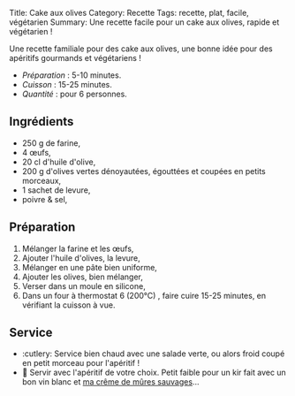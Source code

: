 Title: Cake aux olives
Category: Recette
Tags: recette, plat, facile, végétarien
Summary: Une recette facile pour un cake aux olives, rapide et végétarien !

Une recette familiale pour des cake aux olives, une bonne idée pour des apéritifs gourmands et végétariens !

- *Préparation* : 5-10 minutes.
- *Cuisson* : 15-25 minutes.
- *Quantité* : pour 6 personnes.

## Ingrédients
- 250 g de farine,
- 4 œufs,
- 20 cl d'huile d'olive,
- 200 g d'olives vertes dénoyautées, égouttées et coupées en petits morceaux,
- 1 sachet de levure,
- poivre & sel,

## Préparation
1. Mélanger la farine et les œufs,
2. Ajouter l'huile d'olives, la levure,
3. Mélanger en une pâte bien uniforme,
4. Ajouter les olives, bien mélanger,
5. Verser dans un moule en silicone,
6. Dans un four à thermostat 6 (200°C) <i class="fa fa-thermometer-full" aria-hidden="true"></i>, faire cuire 15-25 minutes, en vérifiant la cuisson à vue.

<!-- [![cake-aux-olives-1.jpg]({static}images/cake-aux-olives-1.jpg){width=60%}]({static}images/cake-aux-olives-1.jpg) -->

## Service
- :cutlery: Service bien chaud avec une salade verte, ou alors froid coupé en petit morceau pour l'apéritif !
- :wine_glass: Servir avec l'apéritif de votre choix. Petit faible pour un kir fait avec un bon vin blanc et [ma crême de mûres sauvages](https://perso.crans.org/besson/cuisine/creme-de-mures-sauvages.html)...
